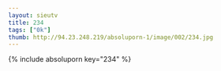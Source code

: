 ```yaml
--- 
layout: sieutv
title: 234
tags: ["0k"]
thumb: http://94.23.248.219/absoluporn-1/image/002/234.jpg
---
```

{% include absoluporn key="234" %} 
